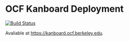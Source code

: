 # OCF Kanboard Deployment

[![Build Status](https://jenkins.ocf.berkeley.edu/buildStatus/icon?job=ocf/kanboard/master)](https://jenkins.ocf.berkeley.edu/job/ocf/job/kanboard/job/master/)

Avaliable at <https://kanboard.ocf.berkeley.edu>.
